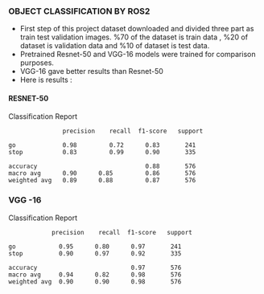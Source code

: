 
### OBJECT CLASSIFICATION BY ROS2

* First step of this project dataset downloaded and divided three part as train test validation images.
%70 of the dataset is train data , %20 of dataset is validation data and %10 of dataset is test data.
* Pretrained Resnet-50 and VGG-16 models were trained for comparison purposes.
* VGG-16 gave better results than Resnet-50
* Here is results :

#### RESNET-50
Classification Report

                   precision    recall  f1-score   support
		
    go             0.98         0.72      0.83       241
    stop           0.83         0.99      0.90       335
		
    accuracy                              0.88       576
    macro avg      0.90      0.85         0.86       576
    weighted avg   0.89      0.88         0.87       576

### VGG -16
Classification Report

                precision    recall  f1-score   support

    go            0.95      0.80      0.97       241
    stop          0.90      0.97      0.92       335
		
    accuracy                          0.97       576
    macro avg     0.94      0.82      0.98       576
    weighted avg  0.90      0.90      0.98       576

